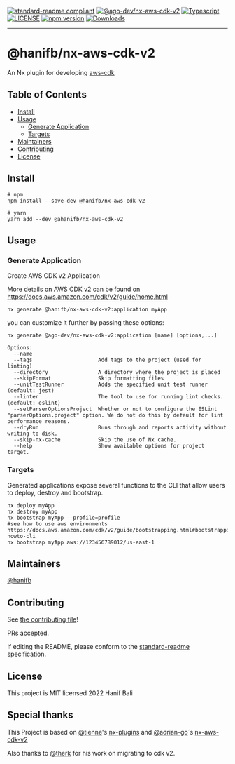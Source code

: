[![standard-readme compliant](https://img.shields.io/badge/standard--readme-OK-green.svg?style=flat-square)](https://github.com/RichardLitt/standard-readme)
[![@ago-dev/nx-aws-cdk-v2](https://img.shields.io/badge/%40adrian--goe-nx--aws--cdk-green)](https://github.com/adrian-goe/nx-aws-cdk-v2/tree/main/packages/aws-cdk-v2)
[![Typescript](https://badgen.net/badge/icon/typescript?icon=typescript&label)](https://www.typescriptlang.org/)
[![LICENSE](https://img.shields.io/npm/l/@ago-dev/nx-aws-cdk-v2.svg)](https://www.npmjs.com/package/@ago-dev/nx-aws-cdk-v2)
[![npm version](https://img.shields.io/npm/v/@ago-dev/nx-aws-cdk-v2.svg)](https://www.npmjs.com/package/@ago-dev/nx-aws-cdk-v2)
[![Downloads](https://img.shields.io/npm/dm/@ago-dev/nx-aws-cdk-v2.svg)](https://www.npmjs.com/package/@ago-dev/nx-aws-cdk-v2)

<hr>

# @hanifb/nx-aws-cdk-v2

An Nx plugin for developing [aws-cdk](https://docs.aws.amazon.com/cdk/latest/guide/home.html)

## Table of Contents

- [Install](#install)
- [Usage](#usage)
  - [Generate Application](#generate-application)
  - [Targets](#targets)
- [Maintainers](#maintainers)
- [Contributing](#contributing)
- [License](#license)

## Install

```shell
# npm
npm install --save-dev @hanifb/nx-aws-cdk-v2

# yarn
yarn add --dev @ahanifb/nx-aws-cdk-v2
```

## Usage

### Generate Application

Create AWS CDK v2 Application

More details on AWS CDK v2 can be found on https://docs.aws.amazon.com/cdk/v2/guide/home.html

```shell
nx generate @hanifb/nx-aws-cdk-v2:application myApp
```

you can customize it further by passing these options:

```
nx generate @ago-dev/nx-aws-cdk-v2:application [name] [options,...]

Options:
  --name
  --tags                     Add tags to the project (used for linting)
  --directory                A directory where the project is placed
  --skipFormat               Skip formatting files
  --unitTestRunner           Adds the specified unit test runner (default: jest)
  --linter                   The tool to use for running lint checks. (default: eslint)
  --setParserOptionsProject  Whether or not to configure the ESLint "parserOptions.project" option. We do not do this by default for lint performance reasons.
  --dryRun                   Runs through and reports activity without writing to disk.
  --skip-nx-cache            Skip the use of Nx cache.
  --help                     Show available options for project target.
```

### Targets

Generated applications expose several functions to the CLI that allow users to deploy, destroy and bootstrap.

```shell
nx deploy myApp
nx destroy myApp
nx bootstrap myApp --profile=profile
#see how to use aws environments https://docs.aws.amazon.com/cdk/v2/guide/bootstrapping.html#bootstrapping-howto-cli
nx bootstrap myApp aws://123456789012/us-east-1
```

## Maintainers

[@hanifb](https://github.com/hanifb)

## Contributing

See [the contributing file](../../CONTRIBUTING.md)!

PRs accepted.

If editing the README, please conform to the [standard-readme](https://github.com/RichardLitt/standard-readme) specification.

## License

This project is MIT licensed 2022 Hanif Bali

## Special thanks

This Project is based on [@tienne](https://github.com/tienne)'s
[nx-plugins](https://github.com/codebrewlab/nx-plugins) and [@adrian-go](https://github.com/adrian-goe)´s [nx-aws-cdk-v2](https://github.com/adrian-goe/nx-aws-cdk-v2)

Also thanks to [@therk](https://github.com/therk) for his work on migrating to cdk v2.
